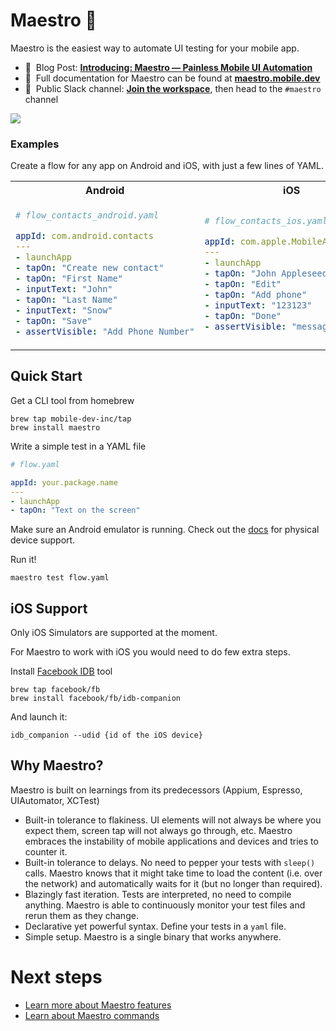 # Maestro 🎹

Maestro is the easiest way to automate UI testing for your mobile app.

* :page_with_curl:&nbsp;&nbsp;Blog Post: [**Introducing: Maestro — Painless Mobile UI Automation**](https://blog.mobile.dev/introducing-maestro-painless-mobile-ui-automation-bee4992d13c1)
* :book:&nbsp;&nbsp;Full documentation for Maestro can be found at [**maestro.mobile.dev**](https://maestro.mobile.dev)
* :speech_balloon:&nbsp;&nbsp;Public Slack channel: [**Join the workspace**](https://join.slack.com/t/mobile-dev-inc/shared_invite/zt-1g6pmyg0z-A1OgmTDqDjFyej2IaRB8_w), then head to the `#maestro` channel

<img src="https://user-images.githubusercontent.com/847683/187275009-ddbdf963-ce1d-4e07-ac08-b10f145e8894.gif" />

### Examples
Create a flow for any app on Android and iOS, with just a few lines of YAML.


<table>
<tr>
<th>Android</th>
<th>iOS</th>
</tr>
<tr>
<td>

```yaml
# flow_contacts_android.yaml

appId: com.android.contacts
---
- launchApp
- tapOn: "Create new contact"
- tapOn: "First Name"
- inputText: "John"
- tapOn: "Last Name"
- inputText: "Snow"
- tapOn: "Save"
- assertVisible: "Add Phone Number"
```

</td>
<td>

```yaml
# flow_contacts_ios.yaml

appId: com.apple.MobileAddressBook
---
- launchApp
- tapOn: "John Appleseed"
- tapOn: "Edit"
- tapOn: "Add phone"
- inputText: "123123"
- tapOn: "Done"
- assertVisible: "message"
```

</td>
</tr>
</table>


## Quick Start

Get a CLI tool from homebrew

```
brew tap mobile-dev-inc/tap
brew install maestro
```

Write a simple test in a YAML file 

```yaml
# flow.yaml

appId: your.package.name
---
- launchApp
- tapOn: "Text on the screen"
```

Make sure an Android emulator is running. Check out the [docs](https://maestro.mobile.dev/getting-started/installing-maestro#android) for physical device support.

Run it!

```
maestro test flow.yaml
```


## iOS Support

Only iOS Simulators are supported at the moment.

For Maestro to work with iOS you would need to do few extra steps. 

Install [Facebook IDB](https://fbidb.io/) tool

```
brew tap facebook/fb
brew install facebook/fb/idb-companion
```

And launch it:

```
idb_companion --udid {id of the iOS device}
```

## Why Maestro?

Maestro is built on learnings from its predecessors (Appium, Espresso, UIAutomator, XCTest)

- Built-in tolerance to flakiness. UI elements will not always be where you expect them, screen tap will not always go through, etc. Maestro embraces the instability of mobile applications and devices and tries to counter it.
- Built-in tolerance to delays. No need to pepper your tests with `sleep()` calls. Maestro knows that it might take time to load the content (i.e. over the network) and automatically waits for it (but no longer than required).
- Blazingly fast iteration. Tests are interpreted, no need to compile anything. Maestro is able to continuously monitor your test files and rerun them as they change.
- Declarative yet powerful syntax. Define your tests in a `yaml` file.
- Simple setup. Maestro is a single binary that works anywhere.

# Next steps

- [Learn more about Maestro features](https://maestro.mobile.dev/)
- [Learn about Maestro commands](https://maestro.mobile.dev/reference/tap-on-view)

